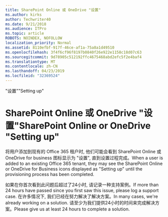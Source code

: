 ```yaml
---
title: SharePoint Online 或 OneDrive "设置"
ms.author: kirks
author: Techwriter40
ms.date: 9/21/2018
ms.audience: ITPro
ms.topic: article
ROBOTS: NOINDEX, NOFOLLOW
localization_priority: Normal
ms.assetid: 8110efbf-917f-46ce-af1a-75a8a1d49510
ms.openlocfilehash: 3f4f6cf96f8197b0840f26e922e1158c18d07c63
ms.sourcegitcommit: 9d78905c512192ffc4675468abd2efc5f2e4baf4
ms.translationtype: MT
ms.contentlocale: zh-CN
ms.lasthandoff: 04/23/2019
ms.locfileid: "32369524"
---
```

<span data-ttu-id="28685-102">"设置"</span><span class="sxs-lookup"><span data-stu-id="28685-102">"Setting up"</span></span>

# <a name="sharepoint-online-or-onedrive-setting-up"></a><span data-ttu-id="28685-103">SharePoint Online 或 OneDrive "设置"</span><span class="sxs-lookup"><span data-stu-id="28685-103">SharePoint Online or OneDrive "Setting up"</span></span>

<span data-ttu-id="28685-104">将用户添加到现有的 Office 365 租户时, 他们可能会看到 SharePoint Online 或 OneDrive for business 图标显示为 "设置", 直到设置过程完成。</span><span class="sxs-lookup"><span data-stu-id="28685-104">When a user is added to an existing Office 365 tenant, they may see the SharePoint Online or OneDrive for Business icons displayed as "Setting up" until the provisioning process has been completed.</span></span>
  
<span data-ttu-id="28685-105">如果在你首次看到此问题后超过了24小时, 请记录一种支持案例。</span><span class="sxs-lookup"><span data-stu-id="28685-105">If more than 24 hours have passed since you first saw this issue, please log a support case.</span></span> <span data-ttu-id="28685-106">在许多情况下, 我们已经在努力解决了解决方案。</span><span class="sxs-lookup"><span data-stu-id="28685-106">In many cases, we're already working on a solution.</span></span> <span data-ttu-id="28685-107">请至少为我们提供24小时的时间来完成解决方案。</span><span class="sxs-lookup"><span data-stu-id="28685-107">Please give us at least 24 hours to complete a solution.</span></span>
  

